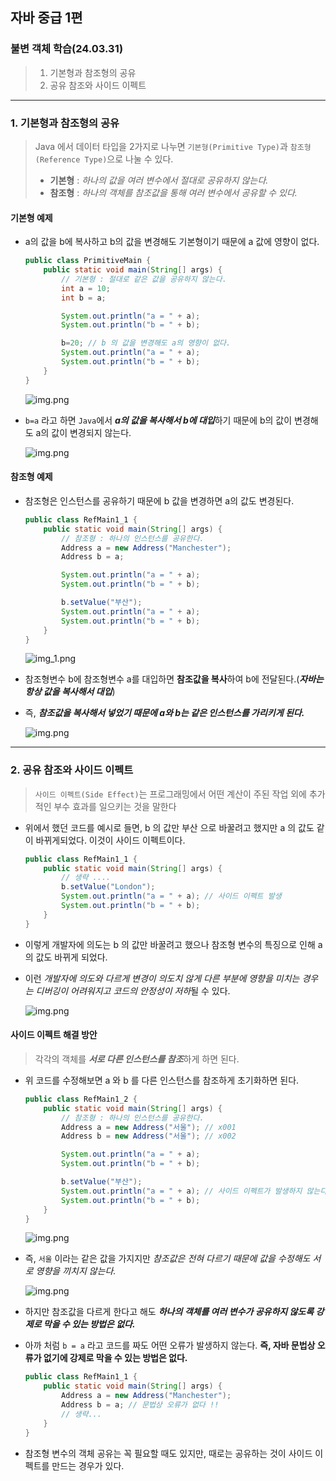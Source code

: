## 자바 중급 1편

### 불변 객체 학습(24.03.31)
> 1. 기본형과 참조형의 공유
> 2. 공유 참조와 사이드 이펙트
---
### 1. 기본형과 참조형의 공유
> Java 에서 데이터 타입을 2가지로 나누면 `기본형(Primitive Type)`과 `참조형(Reference Type)`으로 나눌 수 있다.
> - **기본형** : _하나의 값을 여러 변수에서 절대로 공유하지 않는다._
> - **참조형** : _하나의 객체를 참조값을 통해 여러 변수에서 공유할 수 있다._

#### 기본형 예제
- a의 값을 b에 복사하고 b의 값을 변경해도 기본형이기 때문에 a 값에 영향이 없다.
    ```java
    public class PrimitiveMain {
        public static void main(String[] args) {
            // 기본형 : 절대로 같은 값을 공유하지 않는다.
            int a = 10;
            int b = a;
    
            System.out.println("a = " + a);
            System.out.println("b = " + b);
    
            b=20; // b 의 값을 변경해도 a의 영향이 없다.
            System.out.println("a = " + a);
            System.out.println("b = " + b);
        }
    }
    ```
    ![img.png](images/img17.png)
- `b=a` 라고 하면 `Java`에서 ***a의 값을 복사해서 b에 대입***하기 때문에 b의 값이 변경해도 a의 값이 변경되지 않는다.

    ![img.png](images/img18.png)
#### 참조형 예제
- 참조형은 인스턴스를 공유하기 때문에 b 값을 변경하면 a의 값도 변경된다.
  ```java
  public class RefMain1_1 {
      public static void main(String[] args) {
          // 참조형 : 하나의 인스턴스를 공유한다.
          Address a = new Address("Manchester");
          Address b = a;
  
          System.out.println("a = " + a);
          System.out.println("b = " + b);
  
          b.setValue("부산");
          System.out.println("a = " + a);
          System.out.println("b = " + b);
      }
  }
  ```
  ![img_1.png](images/img19.png)
- 참조형변수 b에 참조형변수 a를 대입하면 **참조값을 복사**하여 b에 전달된다.(_**자바는 항상 값을 복사해서 대입**_)
- 즉, _**참조값을 복사해서 넣었기 때문에 a와 b는 같은 인스턴스를 가리키게 된다.**_

  ![img.png](images/img20.png)
---
### 2. 공유 참조와 사이드 이펙트
> `사이드 이펙트(Side Effect)`는 프로그래밍에서 어떤 계산이 주된 작업 외에 추가적인 부수 효과를 일으키는 것을 말한다

- 위에서 했던 코드를 예시로 들면, b 의 값만 부산 으로 바꿀려고 했지만 a 의 값도 같이 바뀌게되었다. 이것이 사이드 이펙트이다.
  ```java
  public class RefMain1_1 {
      public static void main(String[] args) {
          // 생략 ....
          b.setValue("London");
          System.out.println("a = " + a); // 사이드 이펙트 발생
          System.out.println("b = " + b);
      }
  }
  ```
- 이렇게 개발자에 의도는 b 의 값만 바꿀려고 했으나 참조형 변수의 특징으로 인해 a의 값도 바뀌게 되었다. 
- 이런 *개발자에 의도와 다르게 변경이 의도치 않게 다른 부분에 영향을 미치는 경우는 디버깅이 어려워지고 코드의 안정성이 저하*될 수 있다.

  ![img.png](images/img21.png)
#### 사이드 이펙트 해결 방안
> 각각의 객체를 ***서로 다른 인스턴스를 참조***하게 하면 된다.
- 위 코드를 수정해보면 a 와 b 를 다른 인스턴스를 참조하게 초기화하면 된다.
  ```java
  public class RefMain1_2 {
      public static void main(String[] args) {
          // 참조형 : 하나의 인스턴스를 공유한다.
          Address a = new Address("서울"); // x001
          Address b = new Address("서울"); // x002
  
          System.out.println("a = " + a);
          System.out.println("b = " + b);
  
          b.setValue("부산");
          System.out.println("a = " + a); // 사이드 이펙트가 발생하지 않는다 !
          System.out.println("b = " + b);
      }
  }
  ```
  ![img.png](images/img22.png)
- 즉, `서울` 이라는 같은 값을 가지지만 _참조값은 전혀 다르기 때문에 값을 수정해도 서로 영향을 끼치지 않는다._

  ![img.png](img.png)
- 하지만 참조값을 다르게 한다고 해도 _**하나의 객체를 여러 변수가 공유하지 않도록 강제로 막을 수 있는 방법은 없다.**_
- 아까 처럼 `b = a` 라고 코드를 짜도 어떤 오류가 발생하지 않는다. **즉, 자바 문법상 오류가 없기에 강제로 막을 수 있는 방법은 없다.**
  ```java
  public class RefMain1_1 {
      public static void main(String[] args) {
          Address a = new Address("Manchester");
          Address b = a; // 문법상 오류가 없다 !!
          // 생략...
      }
  }
  ```
- 참조형 변수의 객체 공유는 꼭 필요할 때도 있지만, 때로는 공유하는 것이 사이드 이펙트를 만드는 경우가 있다.